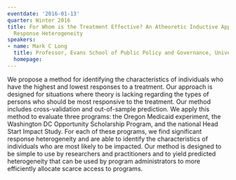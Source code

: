 ```yaml
---
eventdate: '2016-01-13'
quarter: Winter 2016
title: For Whom is the Treatment Effective? An Atheoretic Inductive Approach to Identifying
  Response Heterogeneity
speakers:
- name: Mark C Long
  title: Professor, Evans School of Public Policy and Governance, University of Washington
  homepage:
---
```

We propose a method for identifying the characteristics of individuals who have the highest and lowest responses to a treatment.  Our approach is designed for situations where theory is lacking regarding the types of persons who should be most responsive to the treatment.  Our method includes cross-validation and out-of-sample prediction.  We apply this method to evaluate three programs: the Oregon Medicaid experiment, the Washington DC Opportunity Scholarship Program, and the national Head Start Impact Study.  For each of these programs, we find significant response heterogeneity and are able to identify the characteristics of individuals who are most likely to be impacted.  Our method is designed to be simple to use by researchers and practitioners and to yield predicted heterogeneity that can be used by program administrators to more efficiently allocate scarce access to programs.